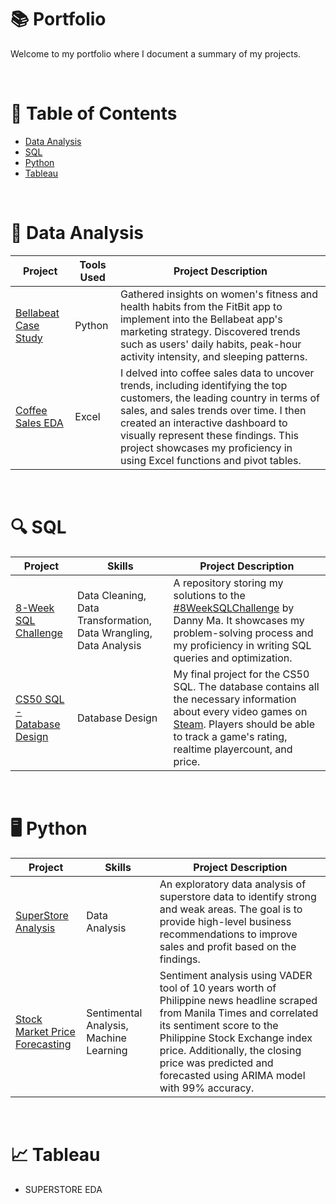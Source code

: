 # 📚 Portfolio

Welcome to my portfolio where I document a summary of my projects.

<br>

# 📄 Table of Contents

* [Data Analysis](#-data-analysis)
* [SQL](#-sql)
* [Python](#%EF%B8%8F-python)
* [Tableau](#-tableau)

<br>

# 📖 Data Analysis

| Project | Tools Used | Project Description |
|---|---|---|
| [Bellabeat Case Study](https://github.com/Klekzee/Case-Studies/tree/main/01-GoogleCapstone1) | Python | Gathered insights on women's fitness and health habits from the FitBit app to implement into the Bellabeat app's marketing strategy. Discovered trends such as users' daily habits, peak-hour activity intensity, and sleeping patterns. |
| [Coffee Sales EDA](https://github.com/Klekzee/ExcelProjects) | Excel | I delved into coffee sales data to uncover trends, including identifying the top customers, the leading country in terms of sales, and sales trends over time. I then created an interactive dashboard to visually represent these findings. This project showcases my proficiency in using Excel functions and pivot tables. |

<br>

# 🔍 SQL

| Project | Skills | Project Description |
|---|---|---|
| [8-Week SQL Challenge](https://github.com/Klekzee/SQL-Challenge) | Data Cleaning, Data Transformation, Data Wrangling, Data Analysis | A repository storing my solutions to the [#8WeekSQLChallenge](https://8weeksqlchallenge.com) by Danny Ma. It showcases my problem-solving process and my proficiency in writing SQL queries and optimization. |
| [CS50 SQL - Database Design](https://github.com/Klekzee/CS50SQL-Final-Project) | Database Design | My final project for the CS50 SQL. The database contains all the necessary information about every video games on [Steam](https://store.steampowered.com). Players should be able to track a game's rating, realtime playercount, and price. |

<br>

# 🖥️ Python

| Project | Skills | Project Description |
|---|---|---|
| [SuperStore Analysis](https://github.com/Klekzee/TSF-GRIP/blob/main/Task%203/Retail_EDA.ipynb) | Data Analysis | An exploratory data analysis of superstore data to identify strong and weak areas. The goal is to provide high-level business recommendations to improve sales and profit based on the findings. |
| [Stock Market Price Forecasting](https://github.com/Klekzee/TSF-GRIP/blob/main/Task%207/01_PSEI_Analysis.ipynb) | Sentimental Analysis, Machine Learning | Sentiment analysis using VADER tool of 10 years worth of Philippine news headline scraped from Manila Times and correlated its sentiment score to the Philippine Stock Exchange index price. Additionally, the closing price was predicted and forecasted using ARIMA model with 99% accuracy. |

<br>

# 📈 Tableau

* SUPERSTORE EDA
